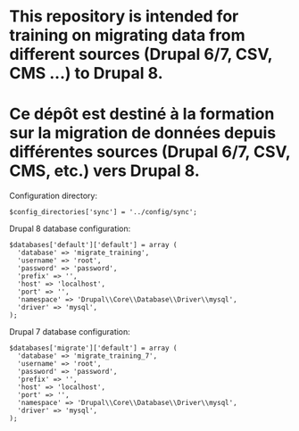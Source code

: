 # This repository is intended for training on migrating data from different sources (Drupal 6/7, CSV, CMS ...) to Drupal 8.

# Ce dépôt est destiné à la formation sur la migration de données depuis différentes sources (Drupal 6/7, CSV, CMS, etc.) vers Drupal 8.

Configuration directory:

```
$config_directories['sync'] = '../config/sync';
```

Drupal 8 database configuration:

```
$databases['default']['default'] = array (
  'database' => 'migrate_training',
  'username' => 'root',
  'password' => 'password',
  'prefix' => '',
  'host' => 'localhost',
  'port' => '',
  'namespace' => 'Drupal\\Core\\Database\\Driver\\mysql',
  'driver' => 'mysql',
);
```

Drupal 7 database configuration:

```
$databases['migrate']['default'] = array (
  'database' => 'migrate_training_7',
  'username' => 'root',
  'password' => 'password',
  'prefix' => '',
  'host' => 'localhost',
  'port' => '',
  'namespace' => 'Drupal\\Core\\Database\\Driver\\mysql',
  'driver' => 'mysql',
);
```
